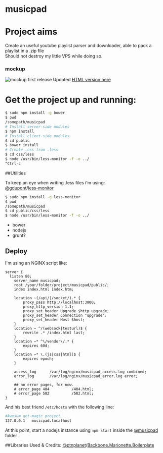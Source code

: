 musicpad
===================

# Project aims
Create an useful youtube playlist parser and downloader, able to pack a playlist in a .zip file  
Should not destroy my little VPS while doing so.  

### mockup
![mockup first release](https://dl.dropboxusercontent.com/s/1ammo7mpqgd5g2g/get-music_get-music.png?token_hash=AAESBY0eWjZRJgXjbWvqVmBWmt3pKRGTG5BwAL9BbMSZOg&dl=1)
Updated [HTML version here](http://app.mockflow.com/view/a38da72f4b21a524a6ae658990409981)

# Get the project up and running:

```bash
$ sudo npm install -g bower
$ pwd
/somepath/musicpad
# Install server-side modules
$ npm install
# Install client-side modules
$ cd public
$ bower install
# Create .css from .less
$ cd css/less
$ node /usr/bin/less-monitor -f -o ../
^Ctrl-c
```


##Utilities

To keep an eye when writing .less files i'm using:  
[@gdupont](https://github.com/gdupont)/[less-monitor](https://github.com/gdupont/less-monitor)
```bash
$ sudo npm install -g less-monitor
$ pwd
/somepath/musicpad
$ cd public/css/less
$ node /usr/bin/less-monitor -f -o ../
```

- bower
- nodejs
- grunt?


Deploy
------
I'm using an NGINX script like:
```nginx
server {
  listen 80;
    server_name musicpad;
    root /your/folder/project/musicpad/public/;
    index index.html index.htm;

    location ~(/api/|/socket/).* {
        proxy_pass http://localhost:3000;
        proxy_http_version 1.1;
        proxy_set_header Upgrade $http_upgrade;
        proxy_set_header Connection "upgrade";
        proxy_set_header Host $host;
    }
    location ~ ^/(websock|testurl)$ {
        rewrite .* /index.html last;
    }
    location ~* ^\/vendor\/.* {
        expires 60d;
    }
    location ~* \.(js|css|html)$ {
        expires epoch;
    }

    access_log      /var/log/nginx/musicpad_access.log combined;
    error_log       /var/log/nginx/musicpad_error.log error;

    ## no error pages, for now.
    # error_page 404          /404.html;
    # error_page 502          /502.html;
}

```
And his best friend ```/etc/hosts``` with the following line:
```bash
#Awesum get-magic project
127.0.0.1	musicpad.localhost
```
At this point, start a nodejs instance using ```npm start``` inside the [@musicpad][this] folder

##Libraries Used & Credits:
[@ptnplanet](https://github.com/ptnplanet)/[Backbone.Marionette.Boilerplate](https://github.com/ptnplanet/Backbone.Marionette.Boilerplate)

[this]: https://github.com/mrgamer/musicpad
